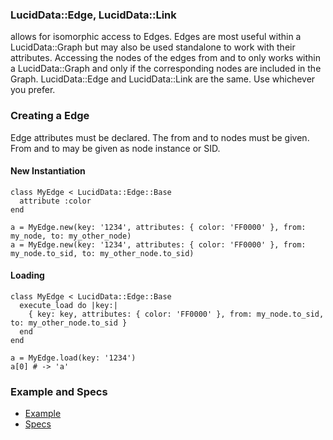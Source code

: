 ### LucidData::Edge, LucidData::Link

allows for isomorphic access to Edges. Edges are most useful within a LucidData::Graph but may also be used standalone to work with their attributes.
Accessing the nodes of the edges from and to only works within a LucidData::Graph and only if the corresponding nodes are included in the Graph.
LucidData::Edge and LucidData::Link are the same. Use whichever you prefer.

### Creating a Edge

Edge attributes must be declared. The from and to nodes must be given.
From and to may be given as node instance or SID.

#### New Instantiation
```
class MyEdge < LucidData::Edge::Base
  attribute :color
end

a = MyEdge.new(key: '1234', attributes: { color: 'FF0000' }, from: my_node, to: my_other_node)
a = MyEdge.new(key: '1234', attributes: { color: 'FF0000' }, from: my_node.to_sid, to: my_other_node.to_sid)
```

#### Loading
```
class MyEdge < LucidData::Edge::Base
  execute_load do |key:|
    { key: key, attributes: { color: 'FF0000' }, from: my_node.to_sid, to: my_other_node.to_sid }
  end
end

a = MyEdge.load(key: '1234')
a[0] # -> 'a'
```

### Example and Specs
- [Example](https://github.com/isomorfeus/isomorfeus-framework/blob/master/ruby/isomorfeus-data/test_app_files/isomorfeus/data/simple_edge.rb)
- [Specs](https://github.com/isomorfeus/isomorfeus-framework/blob/master/ruby/isomorfeus-data/test_app_files/spec/data_edge_spec.rb)
